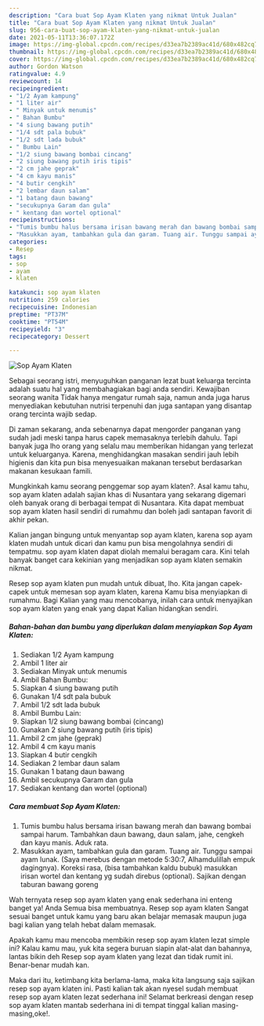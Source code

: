 ```yaml
---
description: "Cara buat Sop Ayam Klaten yang nikmat Untuk Jualan"
title: "Cara buat Sop Ayam Klaten yang nikmat Untuk Jualan"
slug: 956-cara-buat-sop-ayam-klaten-yang-nikmat-untuk-jualan
date: 2021-05-11T13:36:07.172Z
image: https://img-global.cpcdn.com/recipes/d33ea7b2389ac41d/680x482cq70/sop-ayam-klaten-foto-resep-utama.jpg
thumbnail: https://img-global.cpcdn.com/recipes/d33ea7b2389ac41d/680x482cq70/sop-ayam-klaten-foto-resep-utama.jpg
cover: https://img-global.cpcdn.com/recipes/d33ea7b2389ac41d/680x482cq70/sop-ayam-klaten-foto-resep-utama.jpg
author: Gordon Watson
ratingvalue: 4.9
reviewcount: 14
recipeingredient:
- "1/2 Ayam kampung"
- "1 liter air"
- " Minyak untuk menumis"
- " Bahan Bumbu"
- "4 siung bawang putih"
- "1/4 sdt pala bubuk"
- "1/2 sdt lada bubuk"
- " Bumbu Lain"
- "1/2 siung bawang bombai cincang"
- "2 siung bawang putih iris tipis"
- "2 cm jahe geprak"
- "4 cm kayu manis"
- "4 butir cengkih"
- "2 lembar daun salam"
- "1 batang daun bawang"
- "secukupnya Garam dan gula"
- " kentang dan wortel optional"
recipeinstructions:
- "Tumis bumbu halus bersama irisan bawang merah dan bawang bombai sampai harum. Tambahkan daun bawang, daun salam, jahe, cengkeh dan kayu manis. Aduk rata."
- "Masukkan ayam, tambahkan gula dan garam. Tuang air. Tunggu sampai ayam lunak. (Saya merebus dengan metode 5:30:7, Alhamdulillah empuk dagingnya). Koreksi rasa, (bisa tambahkan kaldu bubuk) masukkan irisan wortel dan kentang yg sudah direbus (optional). Sajikan dengan taburan bawang goreng"
categories:
- Resep
tags:
- sop
- ayam
- klaten

katakunci: sop ayam klaten 
nutrition: 259 calories
recipecuisine: Indonesian
preptime: "PT37M"
cooktime: "PT54M"
recipeyield: "3"
recipecategory: Dessert

---
```



![Sop Ayam Klaten](https://img-global.cpcdn.com/recipes/d33ea7b2389ac41d/680x482cq70/sop-ayam-klaten-foto-resep-utama.jpg)

Sebagai seorang istri, menyuguhkan panganan lezat buat keluarga tercinta adalah suatu hal yang membahagiakan bagi anda sendiri. Kewajiban seorang  wanita Tidak hanya mengatur rumah saja, namun anda juga harus menyediakan kebutuhan nutrisi terpenuhi dan juga santapan yang disantap orang tercinta wajib sedap.

Di zaman  sekarang, anda sebenarnya dapat mengorder panganan yang sudah jadi meski tanpa harus capek memasaknya terlebih dahulu. Tapi banyak juga lho orang yang selalu mau memberikan hidangan yang terlezat untuk keluarganya. Karena, menghidangkan masakan sendiri jauh lebih higienis dan kita pun bisa menyesuaikan makanan tersebut berdasarkan makanan kesukaan famili. 



Mungkinkah kamu seorang penggemar sop ayam klaten?. Asal kamu tahu, sop ayam klaten adalah sajian khas di Nusantara yang sekarang digemari oleh banyak orang di berbagai tempat di Nusantara. Kita dapat membuat sop ayam klaten hasil sendiri di rumahmu dan boleh jadi santapan favorit di akhir pekan.

Kalian jangan bingung untuk menyantap sop ayam klaten, karena sop ayam klaten mudah untuk dicari dan kamu pun bisa mengolahnya sendiri di tempatmu. sop ayam klaten dapat diolah memalui beragam cara. Kini telah banyak banget cara kekinian yang menjadikan sop ayam klaten semakin nikmat.

Resep sop ayam klaten pun mudah untuk dibuat, lho. Kita jangan capek-capek untuk memesan sop ayam klaten, karena Kamu bisa menyiapkan di rumahmu. Bagi Kalian yang mau mencobanya, inilah cara untuk menyajikan sop ayam klaten yang enak yang dapat Kalian hidangkan sendiri.

<!--inarticleads1-->

##### Bahan-bahan dan bumbu yang diperlukan dalam menyiapkan Sop Ayam Klaten:

1. Sediakan 1/2 Ayam kampung
1. Ambil 1 liter air
1. Sediakan  Minyak untuk menumis
1. Ambil  Bahan Bumbu:
1. Siapkan 4 siung bawang putih
1. Gunakan 1/4 sdt pala bubuk
1. Ambil 1/2 sdt lada bubuk
1. Ambil  Bumbu Lain:
1. Siapkan 1/2 siung bawang bombai (cincang)
1. Gunakan 2 siung bawang putih (iris tipis)
1. Ambil 2 cm jahe (geprak)
1. Ambil 4 cm kayu manis
1. Siapkan 4 butir cengkih
1. Sediakan 2 lembar daun salam
1. Gunakan 1 batang daun bawang
1. Ambil secukupnya Garam dan gula
1. Sediakan  kentang dan wortel (optional)




<!--inarticleads2-->

##### Cara membuat Sop Ayam Klaten:

1. Tumis bumbu halus bersama irisan bawang merah dan bawang bombai sampai harum. Tambahkan daun bawang, daun salam, jahe, cengkeh dan kayu manis. Aduk rata.
1. Masukkan ayam, tambahkan gula dan garam. Tuang air. Tunggu sampai ayam lunak. (Saya merebus dengan metode 5:30:7, Alhamdulillah empuk dagingnya). Koreksi rasa, (bisa tambahkan kaldu bubuk) masukkan irisan wortel dan kentang yg sudah direbus (optional). Sajikan dengan taburan bawang goreng




Wah ternyata resep sop ayam klaten yang enak sederhana ini enteng banget ya! Anda Semua bisa membuatnya. Resep sop ayam klaten Sangat sesuai banget untuk kamu yang baru akan belajar memasak maupun juga bagi kalian yang telah hebat dalam memasak.

Apakah kamu mau mencoba membikin resep sop ayam klaten lezat simple ini? Kalau kamu mau, yuk kita segera buruan siapin alat-alat dan bahannya, lantas bikin deh Resep sop ayam klaten yang lezat dan tidak rumit ini. Benar-benar mudah kan. 

Maka dari itu, ketimbang kita berlama-lama, maka kita langsung saja sajikan resep sop ayam klaten ini. Pasti kalian tak akan nyesel sudah membuat resep sop ayam klaten lezat sederhana ini! Selamat berkreasi dengan resep sop ayam klaten mantab sederhana ini di tempat tinggal kalian masing-masing,oke!.

